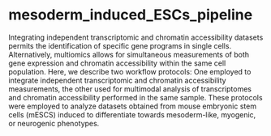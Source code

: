 # mesoderm_induced_ESCs_pipeline
<p>
  Integrating independent transcriptomic and chromatin accessibility datasets permits the identification of specific gene programs in single cells. Alternatively, multiomics allows for simultaneous measurements of both gene expression and chromatin accessibility within the same cell population. Here, we describe two workflow protocols: One employed to integrate independent transcriptomic and chromatin accessibility measurements, the other used for multimodal analysis of transcriptomes and chromatin accessibility performed in the same sample. These protocols were employed to analyze datasets obtained from mouse embryonic stem cells (mESCS) induced to differentiate towards mesoderm-like, myogenic, or neurogenic phenotypes.
  </p>
